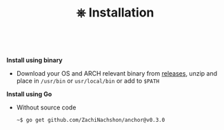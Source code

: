 <h1 id="installation" align="center">⎈ Installation<br><br></h1>

<br>

**Install using binary**

- Download your OS and ARCH relevant binary from [releases](https://github.com/ZachiNachshon/anchor/releases), unzip and place in `/usr/bin` or `usr/local/bin` or add to `$PATH`

**Install using Go**

- Without source code

   ```bash
   ~$ go get github.com/ZachiNachshon/anchor@v0.3.0
   ```

<br>

